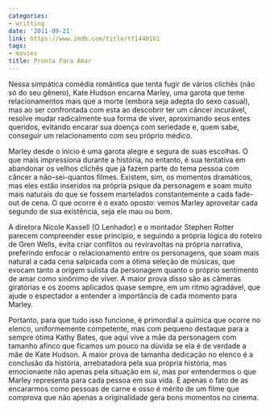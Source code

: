 ```yaml
---
categories:
- writting
date: '2011-09-21'
link: https://www.imdb.com/title/tt1440161
tags:
- movies
title: Pronta Para Amar
---
```


Nessa simpática comédia romântica que tenta fugir de vários clichês (não só do seu gênero), Kate Hudson encarna Marley, uma garota que teme relacionamentos mais que a morte (embora seja adepta do sexo casual), mas ao ser confrontada com esta ao descobrir ter um câncer incurável, resolve mudar radicalmente sua forma de viver, aproximando seus entes queridos, evitando encarar sua doença com seriedade e, quem sabe, conseguir um relacionamento com seu próprio médico.

Marley desde o início é uma garota alegre e segura de suas escolhas. O que mais impressiona durante a história, no entanto, é sua tentativa em abandonar os velhos clichês que já fazem parte do tema pessoa com câncer a não-sei-quantos filmes. Existem, sim, os momentos dramáticos, mas eles estão inseridos na própria psique da personagem e soam muito mais naturais do que se fossem martelados constantemente a cada fade-out de cena. O que ocorre é o exato oposto: vemos Marley aproveitar cada segundo de sua existência, seja ele mau ou bom.

A diretora Nicole Kassell (O Lenhador) e o montador Stephen Rotter parecem compreender esse princípio, e seguindo a própria lógica do roteiro de Gren Wells, evita criar conflitos ou reviravoltas na própria narrativa, preferindo enfocar o relacionamento entre os personagens, que soam mais natural a cada cena salpicada com a ótima seleção de músicas, que evocam tanto a origem sulista da personagem quanto o próprio sentimento de amar como sinônimo de viver. A maior prova disso são as câmeras giratórias e os zooms aplicados quase sempre, em um ritmo agradável, que ajude o espectador a entender a importância de cada momento para Marley.

Portanto, para que tudo isso funcione, é primordial a química que ocorre no elenco, uniformemente competente, mas com pequeno destaque para a sempre ótima Kathy Bates, que aqui vive a mãe da personagem com tamanho afinco que ficamos um pouco na dúvida se ela é de verdade a mãe de Kate Hudson. A maior prova de tamanha dedicação no elenco é a conclusão da história, arrebatadora pela sua própria história, mas emocionante não apenas pela situação em si, mas por entendermos o que Marley representa para cada pessoa em sua vida. E apenas o fato de as encararmos como pessoas de carne e osso é mérito de um filme que comprova que não apenas a originalidade gera bons momentos no cinema.